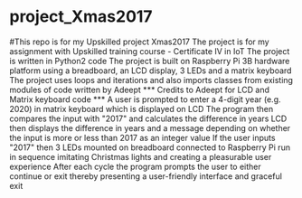 # project_Xmas2017
#This repo is for my Upskilled project Xmas2017
The project is for my assignment with Upskilled training course - Certificate IV in IoT
The project is written in Python2 code
The project is built on Raspberry Pi 3B hardware platform using a breadboard, an LCD display, 3 LEDs and a matrix keyboard
The project uses loops and iterations and also imports classes from existing modules of code written by Adeept
*** Credits to Adeept for LCD and Matrix keyboard code ***
A user is prompted to enter a 4-digit year (e.g. 2020) in matrix keyboard which is displayed on LCD
The program then compares the input with "2017" and calculates the difference in years
LCD then displays the difference in years and a message depending on whether the input is more or less than 2017 as an integer value
If the user inputs "2017" then 3 LEDs mounted on breadboard connected to Raspberry Pi run in sequence imitating Christmas lights and 
  creating a pleasurable user experience
After each cycle the program prompts the user to either continue or exit thereby presenting a user-friendly interface and graceful exit
